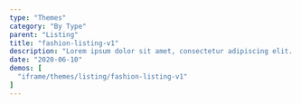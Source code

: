 ```yaml
---
type: "Themes"
category: "By Type"
parent: "Listing"
title: "fashion-listing-v1"
description: "Lorem ipsum dolor sit amet, consectetur adipiscing elit. Nunc tempus laoreet leo sit amet iaculis."
date: "2020-06-10"
demos: [
  "iframe/themes/listing/fashion-listing-v1"
]
---
```

